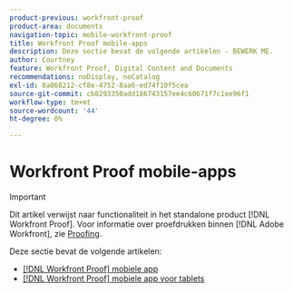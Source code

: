 ```yaml
---
product-previous: workfront-proof
product-area: documents
navigation-topic: mobile-workfront-proof
title: Workfront Proof mobile-apps
description: Deze sectie bevat de volgende artikelen - BEWERK ME.
author: Courtney
feature: Workfront Proof, Digital Content and Documents
recommendations: noDisplay, noCatalog
exl-id: 8a868212-cf8e-4752-8aa6-ed74f10f5cea
source-git-commit: cb8293350add186743157ee4c60671f7c1ee96f1
workflow-type: tm+mt
source-wordcount: '44'
ht-degree: 0%

---
```


# Workfront Proof mobile-apps

>[!IMPORTANT]
>
>Dit artikel verwijst naar functionaliteit in het standalone product [!DNL Workfront Proof]. Voor informatie over proefdrukken binnen [!DNL Adobe Workfront], zie [Proofing](../../../review-and-approve-work/proofing/proofing.md).

Deze sectie bevat de volgende artikelen:

* [[!DNL Workfront Proof] mobiele app](../../../workfront-proof/wp-mobile/wp-mobile-apps/wp-mobile-app-phones.md)
* [[!DNL Workfront Proof] mobiele app voor tablets](../../../workfront-proof/wp-mobile/wp-mobile-apps/wp-mobile-app-tablet.md)
